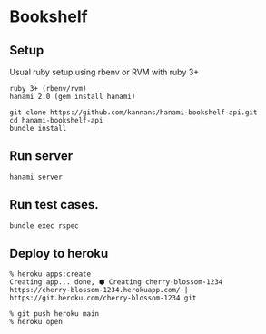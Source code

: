 # Bookshelf

## Setup
Usual ruby setup using rbenv or RVM with ruby 3+

```
ruby 3+ (rbenv/rvm)
hanami 2.0 (gem install hanami)
```

```
git clone https://github.com/kannans/hanami-bookshelf-api.git
cd hanami-bookshelf-api
bundle install
```

## Run server

```
hanami server
```
## Run test cases.

```
bundle exec rspec
```

## Deploy to heroku
```
% heroku apps:create
Creating app... done, ⬢ Creating cherry-blossom-1234
https://cherry-blossom-1234.herokuapp.com/ | https://git.heroku.com/cherry-blossom-1234.git

% git push heroku main
% heroku open
```
